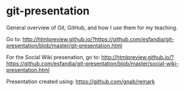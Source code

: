 git-presentation
================

General overview of Git, GitHub, and how I use them for my teaching.

Go to: http://htmlpreview.github.io/?https://github.com/esfandia/git-presentation/blob/master/git-presentation.html

For the Social Wiki presenation, go to:
http://htmlpreview.github.io/?https://github.com/esfandia/git-presentation/blob/master/social-wiki-presentation.html

Presentation created using: https://github.com/gnab/remark

